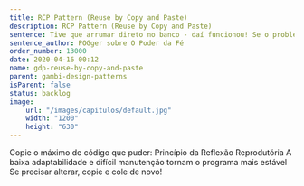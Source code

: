 ```yaml
---
title: RCP Pattern (Reuse by Copy and Paste)
description: RCP Pattern (Reuse by Copy and Paste)
sentence: Tive que arrumar direto no banco - daí funcionou! Se o problema "voltar", nos ligue novamente.
sentence_author: POGger sobre O Poder da Fé
order_number: 13000
date: 2020-04-16 00:12
name: gdp-reuse-by-copy-and-paste
parent: gambi-design-patterns
isParent: false
status: backlog
image:
    url: "/images/capitulos/default.jpg"
    width: "1200"
    height: "630"
---
```


Copie o máximo de código que puder: Princípio da Reflexão Reprodutória
A baixa adaptabilidade e difícil manutenção tornam o programa mais estável
Se precisar alterar, copie e cole de novo!
